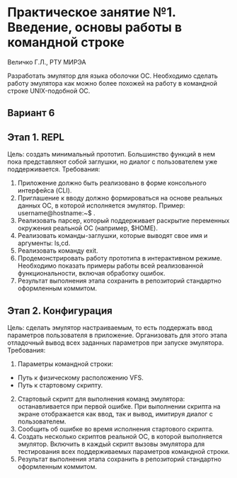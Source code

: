 # Практическое занятие №1. Введение, основы работы в командной строке

Величко Г.Л., РТУ МИРЭА

Разработать эмулятор для языка оболочки ОС. Необходимо сделать работу эмулятора как можно более похожей на работу в командной строке UNIX-подобной ОС.

## Вариант 6

## Этап 1. REPL

Цель: создать минимальный прототип. Большинство функций в нем пока представляют собой заглушки, но диалог с пользователем уже поддерживается.
Требования:
1. Приложение должно быть реализовано в форме консольного интерфейса (CLI).
2. Приглашение к вводу должно формироваться на основе реальных данных ОС, в которой исполняется эмулятор. Пример: username@hostname:~$ .
3. Реализовать парсер, который поддерживает раскрытие переменных окружения реальной ОС (например, $HOME).
4. Реализовать команды-заглушки, которые выводят свое имя и аргументы: ls,cd.
5. Реализовать команду exit.
6. Продемонстрировать работу прототипа в интерактивном режиме. Необходимо показать примеры работы всей реализованной функциональности, включая обработку ошибок.
7. Результат выполнения этапа сохранить в репозиторий стандартно оформленным коммитом.

## Этап 2. Конфигурация

Цель: сделать эмулятор настраиваемым, то есть поддержать ввод параметров пользователя в приложение. Организовать для этого этапа отладочный вывод всех заданных параметров при запуске эмулятора.
Требования:
1. Параметры командной строки:
 - Путь к физическому расположению VFS.
 - Путь к стартовому скрипту.
2. Стартовый скрипт для выполнения команд эмулятора: останавливается при первой ошибке. При выполнении скрипта на экране отображается как ввод, так и вывод, имитируя диалог с пользователем.
3. Сообщить об ошибке во время исполнения стартового скрипта.
4. Создать несколько скриптов реальной ОС, в которой выполняется эмулятор. Включить в каждый скрипт вызовы эмулятора для тестирования всех поддерживаемых параметров командной строки.
5. Результат выполнения этапа сохранить в репозиторий стандартно
оформленным коммитом.

